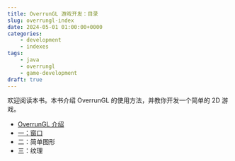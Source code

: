 ```yaml
---
title: OverrunGL 游戏开发：目录
slug: overrungl-index
date: 2024-05-01 01:00:00+0000
categories:
    - development
    - indexes
tags:
    - java
    - overrungl
    - game-development
draft: true
---
```


欢迎阅读本书。本书介绍 OverrunGL 的使用方法，并教你开发一个简单的 2D 游戏。

- [OverrunGL 介绍](../overrungl-0)
- [一：窗口](../overrungl-1)
- 二：简单图形
- 三：纹理
